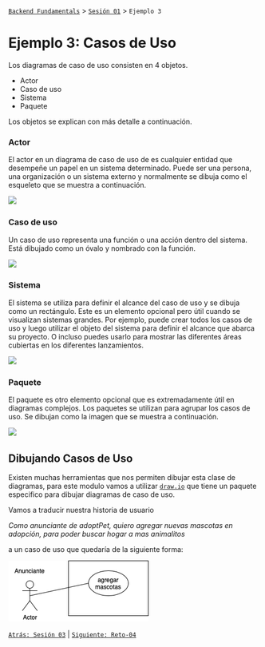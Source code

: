 [`Backend Fundamentals`](../../README.md) > [`Sesión 01`](../README.md) > `Ejemplo 3`

# Ejemplo 3: Casos de Uso

Los diagramas de caso de uso consisten en 4 objetos.

- Actor
- Caso de uso
- Sistema
- Paquete

Los objetos se explican con más detalle a continuación.

### Actor

El actor en un diagrama de caso de uso de es cualquier entidad que desempeñe un papel en un sistema determinado. Puede ser una persona, una organización o un sistema externo y normalmente se dibuja como el esqueleto que se muestra a continuación.

<img src="https://d3n817fwly711g.cloudfront.net/blog/wp-content/uploads/2014/03/Actor.png">

### Caso de uso

Un caso de uso representa una función o una acción dentro del sistema. Está dibujado como un óvalo y nombrado con la función.

<img src="https://d3n817fwly711g.cloudfront.net/blog/wp-content/uploads/2014/03/Use-Case.png">


### Sistema

El sistema se utiliza para definir el alcance del caso de uso y se dibuja como un rectángulo. Este es un elemento opcional pero útil cuando se visualizan sistemas grandes. Por ejemplo, puede crear todos los casos de uso y luego utilizar el objeto del sistema para definir el alcance que abarca su proyecto. O incluso puedes usarlo para mostrar las diferentes áreas cubiertas en los diferentes lanzamientos.

<img src="https://d3n817fwly711g.cloudfront.net/blog/wp-content/uploads/2014/03/System.png">

### Paquete

El paquete es otro elemento opcional que es extremadamente útil en diagramas complejos. Los paquetes se utilizan para agrupar los casos de uso. Se dibujan como la imagen que se muestra a continuación.

<img src="https://d3n817fwly711g.cloudfront.net/blog/wp-content/uploads/2014/03/Package1.png">

## Dibujando Casos de Uso

Existen muchas herramientas que nos permiten dibujar esta clase de diagramas, para este modulo vamos a utilizar [`draw.io`](draw.io) que tiene un paquete especifico para dibujar diagramas de caso de uso.

Vamos a traducir nuestra historia de usuario 

*Como anunciante de adoptPet, quiero agregar nuevas mascotas en adopción, para poder buscar hogar a mas animalitos*

a un caso de uso que quedaría de la siguiente forma:

<img src="img/use_case.png">



[`Atrás: Sesión 03`](../README.md) | [`Siguiente: Reto-04`](../Reto-04)

